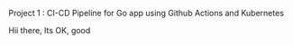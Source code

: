 
Project 1 : CI-CD Pipeline for Go app using Github Actions and Kubernetes

Hii there, Its OK, good
